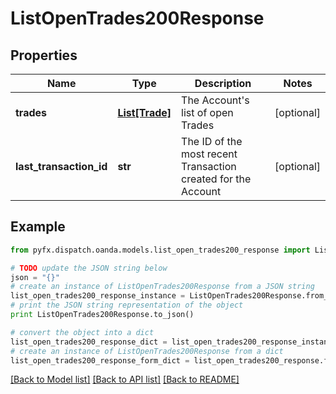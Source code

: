 # ListOpenTrades200Response


## Properties
Name | Type | Description | Notes
------------ | ------------- | ------------- | -------------
**trades** | [**List[Trade]**](Trade.md) | The Account&#39;s list of open Trades | [optional] 
**last_transaction_id** | **str** | The ID of the most recent Transaction created for the Account | [optional] 

## Example

```python
from pyfx.dispatch.oanda.models.list_open_trades200_response import ListOpenTrades200Response

# TODO update the JSON string below
json = "{}"
# create an instance of ListOpenTrades200Response from a JSON string
list_open_trades200_response_instance = ListOpenTrades200Response.from_json(json)
# print the JSON string representation of the object
print ListOpenTrades200Response.to_json()

# convert the object into a dict
list_open_trades200_response_dict = list_open_trades200_response_instance.to_dict()
# create an instance of ListOpenTrades200Response from a dict
list_open_trades200_response_form_dict = list_open_trades200_response.from_dict(list_open_trades200_response_dict)
```
[[Back to Model list]](../README.md#documentation-for-models) [[Back to API list]](../README.md#documentation-for-api-endpoints) [[Back to README]](../README.md)


